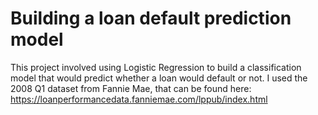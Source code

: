 # Building a loan default prediction model

This project involved using Logistic Regression to build a classification model that would predict whether a loan would default or not. I used the 2008 Q1 dataset from Fannie Mae, that can be found here: https://loanperformancedata.fanniemae.com/lppub/index.html
